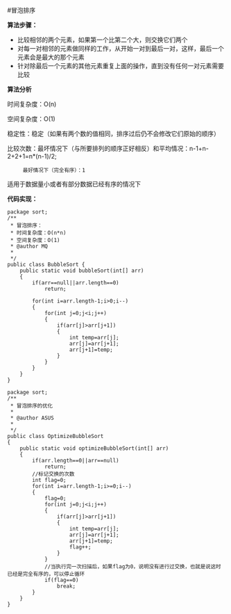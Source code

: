#冒泡排序

**算法步骤：**

* 比较相邻的两个元素，如果第一个比第二个大，则交换它们两个
* 对每一对相邻的元素做同样的工作，从开始一对到最后一对，这样，最后一个元素会是最大的那个元素
* 针对除最后一个元素的其他元素重复上面的操作，直到没有任何一对元素需要比较

**算法分析**

时间复杂度：O(n)

空间复杂度：O(1)

稳定性：稳定（如果有两个数的值相同，排序过后仍不会修改它们原始的顺序）

比较次数：最坏情况下（与所要排列的顺序正好相反）和平均情况：n-1+n-2+2+1=n*(n-1)/2;

         最好情况下（完全有序）：1

适用于数据量小或者有部分数据已经有序的情况下

**代码实现：**

```
package sort;
/**
 * 冒泡排序：
 * 时间复杂度：O(n*n)
 * 空间复杂度：O(1)
 * @author MQ
 *
 */
public class BubbleSort {
	public static void bubbleSort(int[] arr)
	{
		if(arr==null||arr.length==0)
			return;
		
		for(int i=arr.length-1;i>0;i--)
		{
			for(int j=0;j<i;j++)
			{
				if(arr[j]>arr[j+1])
				{
					int temp=arr[j];
					arr[j]=arr[j+1];
					arr[j+1]=temp;
				}
			}
		}
	}
}
```

```
package sort;
/**
 * 冒泡排序的优化
 * 
 * @author ASUS
 *
 */
public class OptimizeBubbleSort 
{
	public static void optimizeBubbleSort(int[] arr)
	{
		if(arr.length==0||arr==null)
			return;
		//标记交换的次数
		int flag=0;
		for(int i=arr.length-1;i>=0;i--)
		{
			flag=0;
			for(int j=0;j<i;j++)
			{
				if(arr[j]>arr[j+1])
				{
					int temp=arr[j];
					arr[j]=arr[j+1];
					arr[j+1]=temp;
					flag++;
				}
			}
			//当执行完一次扫描后，如果flag为0，说明没有进行过交换，也就是说这时已经是完全有序的，可以停止循环
			if(flag==0)
				break;
		}
	}
}

```
